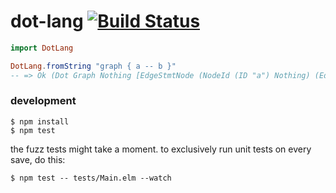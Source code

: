 # dot-lang [![Build Status](https://travis-ci.org/brandly/elm-dot-lang.svg?branch=master)](https://travis-ci.org/brandly/elm-dot-lang)

```elm
import DotLang

DotLang.fromString "graph { a -- b }"
-- => Ok (Dot Graph Nothing [EdgeStmtNode (NodeId (ID "a") Nothing) (EdgeNode (NodeId (ID "b") Nothing)) [] []])
```

### development

```
$ npm install
$ npm test
```

the fuzz tests might take a moment. to exclusively run unit tests on every save, do this:

```
$ npm test -- tests/Main.elm --watch
```
